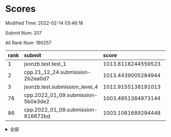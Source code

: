 # Scores

Modified Time: 2022-02-14 03:46:18

Submit Num: 207

All Rank Num: 190257

| rank |               submit               |       score        |       sigma        | pk_num |
| :--- | :--------------------------------- | :----------------- | :----------------- | :----- |
| 1    | jsonzb.test.test_1                 | 1013.6118244559523 | 0.8365260795092594 | 3677   |
| 2    | cpp.21_12_24.submission-2b2ea0d7   | 1013.4439005284944 | 0.8150438554456512 | 3680   |
| 3    | jsonzb.test.submission_level_4     | 1012.9155138191013 | 0.8040105021780799 | 3676   |
| 76   | cpp.2022_01_09.submission-5b0e3de2 | 1003.4951384973144 | 0.7191832285161522 | 3677   |
| 86   | cpp.2022_01_09.submission-816672bd | 1003.1061689294448 | 0.707042062479703  | 3679   |


<details>
<summary>全部</summary>

| rank |                 submit                 |       score        |       sigma        | pk_num |
| :--- | :------------------------------------- | :----------------- | :----------------- | :----- |
| 1    | jsonzb.test.test_1                     | 1013.6118244559523 | 0.8365260795092594 | 3677   |
| 2    | cpp.21_12_24.submission-2b2ea0d7       | 1013.4439005284944 | 0.8150438554456512 | 3680   |
| 3    | jsonzb.test.submission_level_4         | 1012.9155138191013 | 0.8040105021780799 | 3676   |
| 4    | gobigger.level_3.submission_level_3_38 | 1011.703162003249  | 0.7737322975463418 | 3672   |
| 5    | gobigger.level_3.submission_level_3_3  | 1011.1214729402054 | 0.7574783280827707 | 3676   |
| 6    | gobigger.level_3.submission_level_3_2  | 1011.0106026782917 | 0.8123974536268941 | 3674   |
| 7    | gobigger.level_3.submission_level_3_7  | 1010.9819930458492 | 0.7677144359630258 | 3680   |
| 8    | gobigger.level_3.submission_level_3_23 | 1010.9496384707761 | 0.7988038237066116 | 3680   |
| 9    | gobigger.level_3.submission_level_3_10 | 1010.9417072572625 | 0.7736629747672009 | 3672   |
| 10   | gobigger.level_3.submission_level_3_29 | 1010.9028459988714 | 0.779483431114928  | 3673   |
| 11   | gobigger.level_3.submission_level_3_12 | 1010.8682992403498 | 0.7860209557511781 | 3677   |
| 12   | gobigger.level_3.submission_level_3_43 | 1010.6098563654891 | 0.7604612788092401 | 3678   |
| 13   | gobigger.level_3.submission_level_3_16 | 1010.5229891927418 | 0.750058508387313  | 3680   |
| 14   | gobigger.level_3.submission_level_3_49 | 1010.4691768388592 | 0.7639899894664094 | 3673   |
| 15   | gobigger.level_3.submission_level_3_30 | 1010.4391305263524 | 0.7673576114668675 | 3670   |
| 16   | gobigger.level_3.submission_level_3_45 | 1010.3927794887929 | 0.7622055885673811 | 3676   |
| 17   | gobigger.level_3.submission_level_3_47 | 1010.2663272796299 | 0.7675460704795001 | 3677   |
| 18   | gobigger.level_3.submission_level_3_40 | 1010.2652503353573 | 0.7660564870180944 | 3677   |
| 19   | gobigger.level_3.submission_level_3_20 | 1010.2651283060759 | 0.7557011504214678 | 3673   |
| 20   | gobigger.level_3.submission_level_3_26 | 1010.2229301450972 | 0.7659629953129682 | 3678   |
| 21   | gobigger.level_3.submission_level_3_9  | 1010.2165227876922 | 0.7617821075823714 | 3677   |
| 22   | gobigger.level_3.submission_level_3_24 | 1010.1790398579839 | 0.7506720104203634 | 3676   |
| 23   | gobigger.level_3.submission_level_3_31 | 1010.1260203642784 | 0.7866003662217296 | 3676   |
| 24   | gobigger.level_3.submission_level_3_5  | 1010.0669943026651 | 0.7863299583800848 | 3675   |
| 25   | gobigger.level_3.submission_level_3_15 | 1010.0114752775311 | 0.7603628997906344 | 3681   |
| 26   | gobigger.level_3.submission_level_3_11 | 1009.9797928495747 | 0.7645778527015373 | 3679   |
| 27   | gobigger.level_3.submission_level_3_4  | 1009.9634195937068 | 0.7520175187447729 | 3677   |
| 28   | gobigger.level_3.submission_level_3_19 | 1009.8941270790264 | 0.7524154669512447 | 3681   |
| 29   | gobigger.level_3.submission_level_3_14 | 1009.8875633008679 | 0.761550952379777  | 3677   |
| 30   | gobigger.level_3.submission_level_3_1  | 1009.8260655332814 | 0.7519167674458586 | 3675   |
| 31   | gobigger.level_3.submission_level_3_17 | 1009.5840207716582 | 0.748863896382459  | 3677   |
| 32   | gobigger.level_3.submission_level_3_48 | 1009.5629729284567 | 0.7568445708849906 | 3677   |
| 33   | gobigger.level_3.submission_level_3_34 | 1009.5591088279656 | 0.7601655691950107 | 3677   |
| 34   | gobigger.level_3.submission_level_3_13 | 1009.5214125956064 | 0.7779258147057314 | 3676   |
| 35   | gobigger.level_3.submission_level_3_28 | 1009.4971819488544 | 0.7472952161831146 | 3672   |
| 36   | gobigger.level_3.submission_level_3_8  | 1009.4873256019772 | 0.7301047003361644 | 3676   |
| 37   | gobigger.level_3.submission_level_3_42 | 1009.4748256100926 | 0.7458662953214982 | 3674   |
| 38   | gobigger.level_3.submission_level_3_35 | 1009.4745440235373 | 0.7718696832629862 | 3675   |
| 39   | gobigger.level_3.submission_level_3_41 | 1009.467780075433  | 0.757782481120507  | 3679   |
| 40   | gobigger.level_3.submission_level_3_18 | 1009.3826242010148 | 0.7606838579714309 | 3675   |
| 41   | gobigger.level_3.submission_level_3_27 | 1009.2748811463017 | 0.7624728613866807 | 3672   |
| 42   | gobigger.level_3.submission_level_3_32 | 1009.269217970229  | 0.7309127541076279 | 3679   |
| 43   | gobigger.level_3.submission_level_3_36 | 1009.192209608145  | 0.7481032652670826 | 3680   |
| 44   | gobigger.level_3.submission_level_3_21 | 1009.1178772168529 | 0.7645743733104722 | 3679   |
| 45   | gobigger.level_3.submission_level_3_6  | 1009.0387500561087 | 0.7443237158700253 | 3673   |
| 46   | gobigger.level_3.submission_level_3_39 | 1009.020794428006  | 0.7389023143380261 | 3676   |
| 47   | gobigger.level_3.submission_level_3_37 | 1008.7536410783847 | 0.7449726598148076 | 3674   |
| 48   | gobigger.level_3.submission_level_3_0  | 1008.7015600998478 | 0.7429307251965199 | 3674   |
| 49   | gobigger.level_3.submission_level_3_33 | 1008.655775059171  | 0.7408166563431895 | 3674   |
| 50   | gobigger.level_3.submission_level_3_25 | 1008.6462418162246 | 0.7424401403491698 | 3676   |
| 51   | gobigger.level_3.submission_level_3_46 | 1008.6061102356467 | 0.7489932985337053 | 3679   |
| 52   | gobigger.level_3.submission_level_3_22 | 1008.4190960706986 | 0.7269292265473066 | 3675   |
| 53   | gobigger.level_3.submission_level_3_44 | 1008.0364744753953 | 0.7545935740772871 | 3679   |
| 54   | gobigger.level_1.submission_level_1_27 | 1005.0800804464219 | 0.7215530352962669 | 3681   |
| 55   | gobigger.level_1.submission_level_1_11 | 1004.9831192673316 | 0.7267318596732232 | 3676   |
| 56   | gobigger.level_1.submission_level_1_6  | 1004.9605067937463 | 0.724593584033717  | 3678   |
| 57   | gobigger.level_1.submission_level_1_39 | 1004.4984803775001 | 0.7245989391526503 | 3677   |
| 58   | gobigger.level_1.submission_level_1_37 | 1004.3126258828736 | 0.7097216256701795 | 3677   |
| 59   | gobigger.level_1.submission_level_1_24 | 1004.1889217110014 | 0.7169780005107775 | 3675   |
| 60   | gobigger.level_1.submission_level_1_23 | 1004.1418286083242 | 0.716892104251968  | 3677   |
| 61   | gobigger.level_1.submission_level_1_4  | 1004.0841614051741 | 0.7283956393009219 | 3675   |
| 62   | gobigger.level_1.submission_level_1_33 | 1004.0714065697354 | 0.7224922037468754 | 3680   |
| 63   | gobigger.level_1.submission_level_1_36 | 1004.0101725009013 | 0.7225938004397888 | 3677   |
| 64   | gobigger.level_1.submission_level_1_35 | 1004.0052967496019 | 0.710972410033651  | 3671   |
| 65   | gobigger.level_1.submission_level_1_17 | 1003.9897247543613 | 0.7080153138276186 | 3679   |
| 66   | gobigger.level_1.submission_level_1_7  | 1003.9648203372276 | 0.7121381229015211 | 3670   |
| 67   | gobigger.level_1.submission_level_1_49 | 1003.9595583187139 | 0.7220282260684731 | 3678   |
| 68   | gobigger.level_1.submission_level_1_47 | 1003.8652259774108 | 0.72253924495583   | 3678   |
| 69   | gobigger.level_1.submission_level_1_29 | 1003.762802414542  | 0.7087634606798078 | 3677   |
| 70   | gobigger.level_1.submission_level_1_32 | 1003.7625771115606 | 0.7236241869115831 | 3674   |
| 71   | gobigger.level_1.submission_level_1_16 | 1003.7564895137244 | 0.7086550070546117 | 3675   |
| 72   | gobigger.level_1.submission_level_1_34 | 1003.6150394470684 | 0.7103793523538888 | 3680   |
| 73   | gobigger.level_1.submission_level_1_2  | 1003.601753807479  | 0.7099821989242195 | 3675   |
| 74   | gobigger.level_1.submission_level_1_22 | 1003.5411195292198 | 0.703866808737005  | 3676   |
| 75   | gobigger.level_1.submission_level_1_21 | 1003.5344184672119 | 0.7160754935906135 | 3675   |
| 76   | cpp.2022_01_09.submission-5b0e3de2     | 1003.4951384973144 | 0.7191832285161522 | 3677   |
| 77   | gobigger.level_1.submission_level_1_45 | 1003.4471428063155 | 0.7220785780616151 | 3677   |
| 78   | gobigger.level_1.submission_level_1_15 | 1003.446589897018  | 0.7144023776592235 | 3670   |
| 79   | gobigger.level_1.submission_level_1_20 | 1003.4320365062878 | 0.7153546855141361 | 3677   |
| 80   | gobigger.level_1.submission_level_1_5  | 1003.2759243039088 | 0.7075931852395427 | 3676   |
| 81   | gobigger.level_1.submission_level_1_48 | 1003.2456092093624 | 0.6993612433914383 | 3676   |
| 82   | gobigger.level_1.submission_level_1_9  | 1003.2040492707882 | 0.7114644547143055 | 3672   |
| 83   | gobigger.level_1.submission_level_1_42 | 1003.1655609715888 | 0.7174006832463174 | 3676   |
| 84   | gobigger.level_1.submission_level_1_31 | 1003.1514885370024 | 0.7104014253472237 | 3677   |
| 85   | gobigger.level_1.submission_level_1_3  | 1003.1131776349644 | 0.7281661076064613 | 3679   |
| 86   | cpp.2022_01_09.submission-816672bd     | 1003.1061689294448 | 0.707042062479703  | 3679   |
| 87   | gobigger.level_1.submission_level_1_30 | 1003.0499480880237 | 0.7130468907653046 | 3678   |
| 88   | gobigger.level_1.submission_level_1_10 | 1003.0114757407221 | 0.7287414256986738 | 3677   |
| 89   | gobigger.level_1.submission_level_1_18 | 1002.9983632846065 | 0.7188019121133957 | 3679   |
| 90   | gobigger.level_1.submission_level_1_0  | 1002.8796558464554 | 0.7072819210802077 | 3680   |
| 91   | gobigger.level_1.submission_level_1_44 | 1002.8125612833396 | 0.7115275906630577 | 3683   |
| 92   | gobigger.level_1.submission_level_1_43 | 1002.7447141332071 | 0.7049021939419339 | 3677   |
| 93   | gobigger.level_1.submission_level_1_1  | 1002.7435158583958 | 0.7122944745703813 | 3677   |
| 94   | gobigger.level_1.submission_level_1_38 | 1002.6970424669396 | 0.7155642491999314 | 3675   |
| 95   | gobigger.level_1.submission_level_1_13 | 1002.67253267095   | 0.7288339811112139 | 3678   |
| 96   | gobigger.level_1.submission_level_1_40 | 1002.6271220589148 | 0.7197936924065705 | 3673   |
| 97   | gobigger.level_1.submission_level_1_46 | 1002.594163054308  | 0.7111098857733511 | 3678   |
| 98   | gobigger.level_1.submission_level_1_19 | 1002.5912066662038 | 0.703724854249968  | 3678   |
| 99   | gobigger.level_1.submission_level_1_25 | 1002.5484837604581 | 0.7087470103730971 | 3678   |
| 100  | gobigger.level_1.submission_level_1_26 | 1002.5353645526313 | 0.702695014665099  | 3677   |
| 101  | gobigger.level_1.submission_level_1_12 | 1002.3311437484816 | 0.7083173550202257 | 3675   |
| 102  | gobigger.level_1.submission_level_1_14 | 1002.145234562395  | 0.719879761338571  | 3671   |
| 103  | gobigger.level_1.submission_level_1_41 | 1001.8530932928333 | 0.7116496948585703 | 3681   |
| 104  | gobigger.level_1.submission_level_1_28 | 1001.6516659371364 | 0.7046142526011007 | 3675   |
| 105  | gobigger.level_1.submission_level_1_8  | 1001.6039207235812 | 0.7086434099169371 | 3676   |
| 106  | gobigger.random.submission_random_12   | 996.9575574759849  | 0.7108672180741779 | 3677   |
| 107  | gobigger.random.submission_random_44   | 996.9281517219372  | 0.709474239584827  | 3672   |
| 108  | gobigger.random.submission_random_38   | 996.8326065879027  | 0.7087081294530739 | 3678   |
| 109  | gobigger.random.submission_random_39   | 996.7432243480167  | 0.7047342138364399 | 3678   |
| 110  | gobigger.random.submission_random_49   | 996.6228834552531  | 0.6974058277233802 | 3682   |
| 111  | gobigger.random.submission_random_42   | 996.5574799479642  | 0.7108395593934549 | 3682   |
| 112  | gobigger.random.submission_random_25   | 996.4709050114725  | 0.7187629140776938 | 3671   |
| 113  | gobigger.random.submission_random_0    | 996.4507324539865  | 0.706204965779486  | 3677   |
| 114  | gobigger.random.submission_random_15   | 996.4208067207034  | 0.7137845670132368 | 3675   |
| 115  | gobigger.random.submission_random_48   | 996.2347458375759  | 0.7009569956235198 | 3680   |
| 116  | gobigger.random.submission_random_37   | 996.2186432615152  | 0.7166337443368567 | 3678   |
| 117  | gobigger.random.submission_random_27   | 996.1999104697836  | 0.700160179070848  | 3680   |
| 118  | gobigger.random.submission_random_19   | 996.1916554639398  | 0.7082245317550705 | 3676   |
| 119  | gobigger.random.submission_random_31   | 996.1876767790874  | 0.7137023396649937 | 3677   |
| 120  | gobigger.random.submission_random_23   | 996.1630270897134  | 0.7351014083630729 | 3674   |
| 121  | gobigger.random.submission_random_46   | 996.1448358977011  | 0.7134507822888058 | 3676   |
| 122  | gobigger.random.submission_random_28   | 996.1335405760935  | 0.7041582401793652 | 3682   |
| 123  | gobigger.random.submission_random_6    | 996.1114893531715  | 0.6999971280924799 | 3677   |
| 124  | gobigger.random.submission_random_41   | 996.0987293639821  | 0.7066492044883069 | 3678   |
| 125  | gobigger.random.submission_random_36   | 995.9773882481713  | 0.7150831936413592 | 3675   |
| 126  | gobigger.random.submission_random_21   | 995.9658454246505  | 0.7152871136013293 | 3678   |
| 127  | gobigger.random.submission_random_16   | 995.9474185917305  | 0.7069288423112406 | 3675   |
| 128  | gobigger.random.submission_random_32   | 995.8798880528349  | 0.7061865466714332 | 3676   |
| 129  | gobigger.random.submission_random_22   | 995.8285267678775  | 0.7065985389135337 | 3678   |
| 130  | gobigger.random.submission_random_40   | 995.82233784469    | 0.706834228597889  | 3680   |
| 131  | gobigger.random.submission_random_34   | 995.7452998798065  | 0.6989177475019994 | 3678   |
| 132  | gobigger.random.submission_random_26   | 995.7428395685708  | 0.7120421986132849 | 3671   |
| 133  | gobigger.random.submission_random_20   | 995.7035320097268  | 0.7189426734863029 | 3679   |
| 134  | gobigger.random.submission_random_18   | 995.6896959175028  | 0.7224268500436047 | 3676   |
| 135  | gobigger.random.submission_random_47   | 995.6655562639157  | 0.7052304911442887 | 3675   |
| 136  | gobigger.random.submission_random_8    | 995.6168543765598  | 0.714073729654805  | 3678   |
| 137  | gobigger.random.submission_random_5    | 995.6161023924474  | 0.7147763269917042 | 3682   |
| 138  | gobigger.random.submission_random_33   | 995.6070435464311  | 0.7012475190230794 | 3673   |
| 139  | gobigger.random.submission_random_13   | 995.5917392076342  | 0.7051492983452579 | 3675   |
| 140  | gobigger.random.submission_random_2    | 995.5909861862458  | 0.7107026449013778 | 3673   |
| 141  | gobigger.random.submission_random_1    | 995.577498386926   | 0.7220921962760326 | 3673   |
| 142  | gobigger.random.submission_random_17   | 995.5345713113379  | 0.7098845350287977 | 3677   |
| 143  | gobigger.random.submission_random_30   | 995.4521591832472  | 0.7118644822031402 | 3675   |
| 144  | gobigger.random.submission_random_35   | 995.4515222437067  | 0.7203283900399944 | 3679   |
| 145  | gobigger.random.submission_random_3    | 995.4152313059025  | 0.7297784472627975 | 3679   |
| 146  | gobigger.random.submission_random_11   | 995.3169103825574  | 0.6974573083058913 | 3681   |
| 147  | gobigger.random.submission_random_29   | 995.2942829232992  | 0.7158739138728035 | 3675   |
| 148  | gobigger.random.submission_random_43   | 995.205267398539   | 0.7218572136850127 | 3679   |
| 149  | gobigger.random.submission_random_7    | 995.1711768470002  | 0.7249698519975515 | 3678   |
| 150  | gobigger.random.submission_random_10   | 995.1369772716066  | 0.7187279115017919 | 3675   |
| 151  | gobigger.random.submission_random_4    | 995.1191359670376  | 0.7108225648772414 | 3680   |
| 152  | gobigger.level_2.submission_level_2_49 | 994.7834535974624  | 0.7349724443937645 | 3679   |
| 153  | gobigger.random.submission_random_45   | 994.7477198826882  | 0.7277125750336091 | 3674   |
| 154  | gobigger.random.submission_random_24   | 994.6381859759322  | 0.7182966577573757 | 3676   |
| 155  | gobigger.random.submission_random_14   | 994.5138943677108  | 0.7045378443788377 | 3669   |
| 156  | gobigger.level_2.submission_level_2_24 | 994.4729618769551  | 0.7120770843343532 | 3674   |
| 157  | gobigger.level_2.submission_level_2_16 | 994.4204918822205  | 0.7418743043105706 | 3675   |
| 158  | gobigger.random.submission_random_9    | 993.8512018082615  | 0.731931566413807  | 3675   |
| 159  | gobigger.level_2.submission_level_2_27 | 993.7137595322866  | 0.7302554601451982 | 3675   |
| 160  | gobigger.level_2.submission_level_2_26 | 993.5521628439745  | 0.7327835876951367 | 3671   |
| 161  | gobigger.level_2.submission_level_2_8  | 993.5193375960889  | 0.7264852097496943 | 3675   |
| 162  | gobigger.level_2.submission_level_2_31 | 993.3641546015892  | 0.7415082143321479 | 3676   |
| 163  | gobigger.level_2.submission_level_2_17 | 993.243117223423   | 0.7393809361204885 | 3676   |
| 164  | gobigger.level_2.submission_level_2_4  | 993.1073685262553  | 0.7337182022320444 | 3677   |
| 165  | gobigger.level_2.submission_level_2_40 | 993.0846403065899  | 0.7330510622353259 | 3675   |
| 166  | gobigger.level_2.submission_level_2_23 | 992.9323533192428  | 0.7282650236952308 | 3677   |
| 167  | gobigger.level_2.submission_level_2_25 | 992.9307931177034  | 0.7368127434519396 | 3674   |
| 168  | gobigger.level_2.submission_level_2_38 | 992.9058630986841  | 0.7428815898040585 | 3677   |
| 169  | gobigger.level_2.submission_level_2_21 | 992.8364262925336  | 0.754046786328261  | 3675   |
| 170  | gobigger.level_2.submission_level_2_13 | 992.8302266610237  | 0.734402544439013  | 3672   |
| 171  | gobigger.level_2.submission_level_2_1  | 992.8045456995657  | 0.7364815943066502 | 3681   |
| 172  | gobigger.level_2.submission_level_2_14 | 992.7297293878031  | 0.7378716556993736 | 3676   |
| 173  | gobigger.level_2.submission_level_2_44 | 992.5920504323424  | 0.7522390493724956 | 3676   |
| 174  | gobigger.level_2.submission_level_2_47 | 992.4821799426168  | 0.7382013105371833 | 3682   |
| 175  | gobigger.level_2.submission_level_2_36 | 992.4312147283506  | 0.7357797595106201 | 3676   |
| 176  | gobigger.level_2.submission_level_2_37 | 992.3747515281771  | 0.7408967875570477 | 3678   |
| 177  | gobigger.level_2.submission_level_2_6  | 992.329611360712   | 0.7508123055575363 | 3674   |
| 178  | gobigger.level_2.submission_level_2_42 | 992.3059398841234  | 0.7373942537110797 | 3678   |
| 179  | gobigger.level_2.submission_level_2_2  | 992.2556438325332  | 0.7440065375551064 | 3673   |
| 180  | gobigger.level_2.submission_level_2_39 | 992.1732726573409  | 0.7529538830650416 | 3677   |
| 181  | gobigger.level_2.submission_level_2_43 | 992.159626686808   | 0.7320506666114611 | 3674   |
| 182  | gobigger.level_2.submission_level_2_5  | 992.1121260187066  | 0.7478916554368632 | 3679   |
| 183  | gobigger.level_2.submission_level_2_9  | 992.0902908642913  | 0.7388040107200872 | 3672   |
| 184  | gobigger.level_2.submission_level_2_12 | 992.0505356459511  | 0.7379049225251042 | 3676   |
| 185  | gobigger.level_2.submission_level_2_0  | 991.9715304767395  | 0.7522484254912476 | 3678   |
| 186  | gobigger.level_2.submission_level_2_22 | 991.9155334350098  | 0.7503685992407751 | 3672   |
| 187  | gobigger.level_2.submission_level_2_45 | 991.9052731332459  | 0.7375812963159142 | 3678   |
| 188  | gobigger.level_2.submission_level_2_28 | 991.8983219312549  | 0.7459408804133506 | 3681   |
| 189  | gobigger.level_2.submission_level_2_29 | 991.8508012507857  | 0.7372496078550501 | 3677   |
| 190  | gobigger.level_2.submission_level_2_15 | 991.8362709220054  | 0.7463526292883422 | 3683   |
| 191  | gobigger.level_2.submission_level_2_10 | 991.81453590633    | 0.7327888646476679 | 3679   |
| 192  | gobigger.level_2.submission_level_2_48 | 991.7683055724692  | 0.7504362598403334 | 3677   |
| 193  | gobigger.level_2.submission_level_2_20 | 991.7406898778972  | 0.7544302799888165 | 3678   |
| 194  | gobigger.level_2.submission_level_2_46 | 991.6706577857825  | 0.7421012581689893 | 3677   |
| 195  | gobigger.level_2.submission_level_2_34 | 991.5642562532537  | 0.7411292573550887 | 3671   |
| 196  | gobigger.level_2.submission_level_2_41 | 991.4707501901405  | 0.7593523928303979 | 3675   |
| 197  | gobigger.level_2.submission_level_2_7  | 991.4007451290099  | 0.7678721664439058 | 3678   |
| 198  | gobigger.level_2.submission_level_2_35 | 991.194215262463   | 0.746218178363793  | 3675   |
| 199  | gobigger.level_2.submission_level_2_33 | 991.1724219540334  | 0.7603563548772001 | 3674   |
| 200  | gobigger.level_2.submission_level_2_3  | 991.0248414853331  | 0.7540831665686434 | 3679   |
| 201  | gobigger.level_2.submission_level_2_18 | 991.0131062202823  | 0.7476238950873013 | 3675   |
| 202  | gobigger.level_2.submission_level_2_19 | 991.0006794299537  | 0.7482967743739436 | 3675   |
| 203  | gobigger.level_2.submission_level_2_11 | 990.9365485715498  | 0.7735886741844679 | 3681   |
| 204  | gobigger.level_2.submission_level_2_32 | 990.9020751399029  | 0.7561733850563287 | 3678   |
| 205  | gobigger.level_2.submission_level_2_30 | 990.7608744639032  | 0.7630523966610451 | 3674   |
| 206  | gobigger.none.submission_none_1        | 977.9896167269785  | 1.241634458257953  | 3677   |
| 207  | gobigger.none.submission_none_0        | 975.6300773267499  | 1.5354108946681415 | 3678   |

</details>